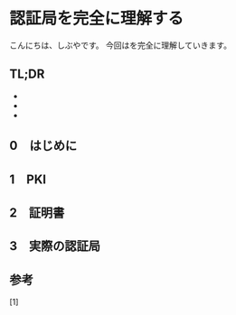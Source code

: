 # 認証局を完全に理解する


<!--
Todo:
- TLDR

-->



こんにちは、しぶやです。
今回はを完全に理解していきます。


## TL;DR

*
*
*

## 0　はじめに

## 1　PKI


## 2　証明書


## 3　実際の認証局



## 参考

[1] []()

